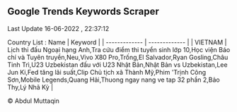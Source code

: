 

## Google Trends Keywords Scraper 
 
Last Update 16-06-2022 , 22:37:12

Country List :
 Name  | Keyword |
| ------------- | ------------- |
| VIETNAM | Lịch thi đấu Ngoại hạng Anh,Tra cứu điểm thi tuyển sinh lớp 10,Học viện Báo chí và Tuyên truyền,Neu,Vivo X80 Pro,Trống,El Salvador,Ryan Gosling,Châu Tinh Trì,U23 Uzbekistan đấu với U23 Nhật Bản,Nhật Bản vs Uzbekistan,Lee Jun Ki,Fed tăng lãi suất,Clip Chủ tịch xã Thành Mỹ,Phim 'Trịnh Công Sơn,Mobile Legends,Quang Hải,Thuong ngay nang ve tap 32 phần 2,Bảo Thy,Lý Nhã Kỳ |



© Abdul Muttaqin 
